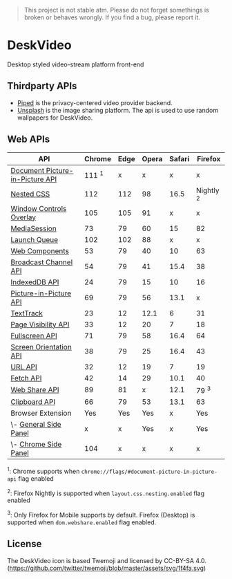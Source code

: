 > This project is not stable atm. Please do not forget somethings is broken or behaves wrongly. If you find a bug, please report it.

# DeskVideo

Desktop styled video-stream platform front-end

## Thirdparty APIs

- [Piped](https://piped.video/) is the privacy-centered video provider backend.
- [Unsplash](https://unsplash.com) is the image sharing platform. The api is used to use random wallpapers for DeskVideo.

## Web APIs

| API                                                   |Chrome            |Edge|Opera|Safari|Firefox               |
|-------------------------------------------------------|------------------|----|-----|------|----------------------|
| [Document Picture-in-Picture API][dpip]               | 111 <sup>1</sup> | x  | x   | x    | x                    |
| [Nested CSS][css-nesting]                             | 112              |112 | 98  | 16.5 | Nightly <sup>2</sup> |
| [Window Controls Overlay][window-control-overlay]     | 105              |105 | 91  | x    | x                    |
| [MediaSession][media-session]                         | 73               | 79 | 60  | 15   | 82                   |
| [Launch Queue][launch-queue]                          | 102              |102 | 88  | x    | x                    |
| [Web Components][web-components]                      | 53               | 79 | 40  | 10   | 63                   |
| [Broadcast Channel API][broadcast-channel]            | 54               | 79 | 41  | 15.4 | 38                   |
| [IndexedDB API][indexeddb]                            | 24               | 79 | 15  | 10   | 16                   |
| [Picture-in-Picture API][pip]                         | 69               | 79 | 56  | 13.1 | x                    |
| [TextTrack][text-track]                               | 23               | 12 | 12.1| 6    | 31                   |
| [Page Visibility API][page-visibility]                | 33               | 12 | 20  | 7    | 18                   |
| [Fullscreen API][fullscreen]                          | 71               | 79 | 58  | 16.4 | 64                   |
| [Screen Orientation API][screen-orientation]          | 38               | 79 | 25  | 16.4 | 43                   |
| [URL API][url-api]                                    | 32               | 12 | 19  | 7    | 19                   |
| [Fetch API][fetch-api]                                | 42               | 14 | 29  | 10.1 | 40                   |
| [Web Share API][web-share]                            | 89               | 81 | x   | 12.1 | 79 <sup>3</sup>      |
| [Clipboard API][clipboard]                            | 66               | 79 | 53  | 13.1 | 63                   |
| Browser Extension                                     | Yes              |Yes | Yes | x    | Yes                  |
| \\- [General Side Panel][g-side-panel]                | x                | x  | Yes | x    | Yes                  |
| \\- [Chrome Side Panel][chrome-side-panel]            | 104              | x  | x   | x    | x                    |

<sup>1</sup>: Chrome supports when `chrome://flags/#document-picture-in-picture-api` flag enabled

<sup>2</sup>: Firefox Nightly is supported when `layout.css.nesting.enabled` flag enabled

<sup>3</sup>: Only Firefox for Mobile supports by default. Firefox (Desktop) is supported when `dom.webshare.enabled` flag enabled.

## License

The DeskVideo icon is based Twemoji and licensed by CC-BY-SA 4.0. (https://github.com/twitter/twemoji/blob/master/assets/svg/1f4fa.svg)


[dpip]: https://developer.chrome.com/docs/web-platform/document-picture-in-picture/
[css-nesting]: https://developer.chrome.com/articles/css-nesting/
[window-control-overlay]: https://developer.mozilla.org/en-US/docs/Web/API/Window_Controls_Overlay_API
[media-session]: https://developer.mozilla.org/en-US/docs/Web/API/MediaSession
[launch-queue]: https://developer.mozilla.org/en-US/docs/Web/API/LaunchQueue
[web-components]: https://developer.mozilla.org/en-US/docs/Web/API/Web_components
[broadcast-channel]: https://developer.mozilla.org/en-US/docs/Web/API/Broadcast_Channel_API
[indexeddb]: https://developer.mozilla.org/en-US/docs/Web/API/IndexedDB_API
[pip]: https://developer.mozilla.org/en-US/docs/Web/API/Picture-in-Picture_API
[text-track]: https://developer.mozilla.org/en-US/docs/Web/API/TextTrack
[page-visibility]: https://developer.mozilla.org/en-US/docs/Web/API/Page_Visibility_API
[fullscreen]: https://developer.mozilla.org/en-US/docs/Web/API/Fullscreen_API
[screen-orientation]: https://developer.mozilla.org/en-US/docs/Web/API/Screen_Orientation_API
[url-api]: https://developer.mozilla.org/en-US/docs/Web/API/URL_API
[fetch-api]: https://developer.mozilla.org/en-US/docs/Web/API/Fetch_API
[web-share]: https://developer.mozilla.org/en-US/docs/Web/API/Web_Share_API
[clipboard]: https://developer.mozilla.org/en-US/docs/Web/API/Clipboard_API
[g-side-panel]: https://dev.opera.com/extensions/sidebar-action-manual/
[chrome-side-panel]: https://developer.chrome.com/docs/extensions/reference/sidePanel/